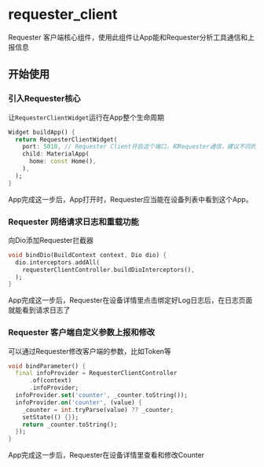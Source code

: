 # requester_client

Requester 客户端核心组件，使用此组件让App能和Requester分析工具通信和上报信息

## 开始使用

### 引入Requester核心

让`RequesterClientWidget`运行在App整个生命周期

```dart
Widget buildApp() {
  return RequesterClientWidget(
    port: 5010, // Requester Client开启这个端口，和Requester通信，建议不同的App使用不同的端口
    child: MaterialApp(
      home: const Home(),
    ),
  );
}
```

App完成这一步后，App打开时，Requester应当能在设备列表中看到这个App。

### Requester 网络请求日志和重载功能

向Dio添加Requester拦截器

```dart
void bindDio(BuildContext context, Dio dio) {
  dio.interceptors.addAll(
    requesterClientController.buildDioInterceptors(),
  );
}
```

App完成这一步后，Requester在设备详情里点击绑定好Log日志后，在日志页面就能看到请求日志了

### Requester 客户端自定义参数上报和修改

可以通过Requester修改客户端的参数，比如Token等

```dart
void bindParameter() {
  final infoProvider = RequesterClientController
      .of(context)
      .infoProvider;
  infoProvider.set('counter', _counter.toString());
  infoProvider.on('counter', (value) {
    _counter = int.tryParse(value) ?? _counter;
    setState(() {});
    return _counter.toString();
  });
}
```

App完成这一步后，Requester在设备详情里查看和修改Counter

